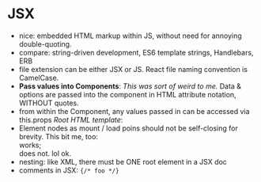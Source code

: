 # JSX
- nice: embedded HTML markup within JS, without need for annoying double-quoting.
- compare: string-driven development, ES6 template strings, Handlebars, ERB
- file extension can be either JSX or JS. React file naming convention is CamelCase.
- **Pass values into Components**: *This was sort of weird to me.* Data & options are passed into the component in HTML attribute notation, WITHOUT quotes. <shrug>
- from within the Component, any values passed in can be accessed via this.props
*Root HTML template*:
- Element nodes as mount / load poins should not be self-closing for brevity. This bit me, too: <div id="root"></div> works; <div id="root" /> does not. lol ok.
- nesting: like XML, there must be ONE root element in a JSX doc
- comments in JSX: `{/* foo */}`
